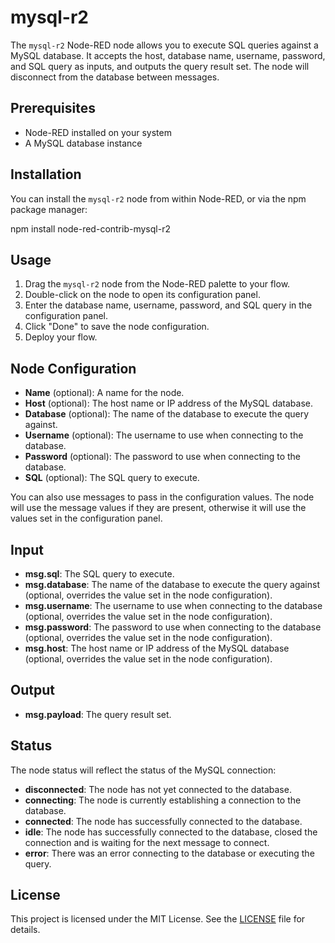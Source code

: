 # mysql-r2

The `mysql-r2` Node-RED node allows you to execute SQL queries against a MySQL database. It accepts the host, database name, username, password, and SQL query as inputs, and outputs the query result set.  The node will disconnect from the database between messages.

## Prerequisites

- Node-RED installed on your system
- A MySQL database instance

## Installation

You can install the `mysql-r2` node from within Node-RED, or via the npm package manager:

npm install node-red-contrib-mysql-r2


## Usage

1. Drag the `mysql-r2` node from the Node-RED palette to your flow.
2. Double-click on the node to open its configuration panel.
3. Enter the database name, username, password, and SQL query in the configuration panel.
4. Click "Done" to save the node configuration.
5. Deploy your flow.

## Node Configuration

- **Name** (optional): A name for the node.
- **Host** (optional): The host name or IP address of the MySQL database.
- **Database** (optional): The name of the database to execute the query against.
- **Username** (optional): The username to use when connecting to the database.
- **Password** (optional): The password to use when connecting to the database.
- **SQL** (optional): The SQL query to execute.

You can also use messages to pass in the configuration values. The node will use the message values if they are present, otherwise it will use the values set in the configuration panel.

## Input

- **msg.sql**: The SQL query to execute.
- **msg.database**: The name of the database to execute the query against (optional, overrides the value set in the node configuration).
- **msg.username**: The username to use when connecting to the database (optional, overrides the value set in the node configuration).
- **msg.password**: The password to use when connecting to the database (optional, overrides the value set in the node configuration).
- **msg.host**: The host name or IP address of the MySQL database (optional, overrides the value set in the node configuration).

## Output

- **msg.payload**: The query result set.

## Status

The node status will reflect the status of the MySQL connection:

- **disconnected**: The node has not yet connected to the database.
- **connecting**: The node is currently establishing a connection to the database.
- **connected**: The node has successfully connected to the database.
- **idle**: The node has successfully connected to the database, closed the connection and is waiting for the next message to connect.
- **error**: There was an error connecting to the database or executing the query.

## License

This project is licensed under the MIT License. See the [LICENSE](LICENSE) file for details.
